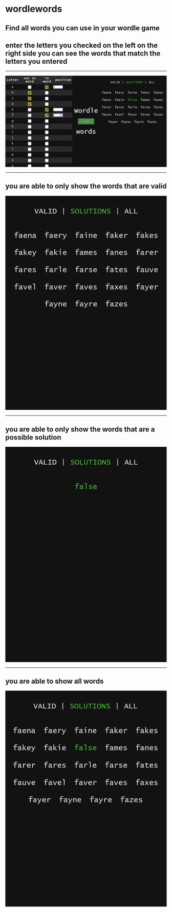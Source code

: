 # wordlewords
## Find all words you can use in your wordle game


## enter the letters you checked on the left on the right side you can see the words that match the letters you entered


---


![](/image1.png)


---

## you are able to only show the words that are valid
![](/image2.png)

---

## you are able to only show the words that are a possible solution
![](/image3.png)


---

## you are able to show all words
![](/image4.png)